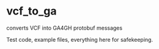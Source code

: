 # vcf_to_ga
converts VCF into GA4GH protobuf messages


Test code, example files, everything here for safekeeping.
